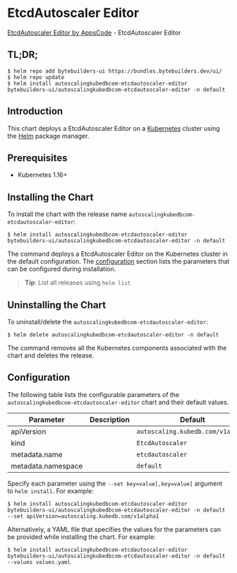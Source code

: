 # EtcdAutoscaler Editor

[EtcdAutoscaler Editor by AppsCode](https://byte.builders) - EtcdAutoscaler Editor

## TL;DR;

```console
$ helm repo add bytebuilders-ui https://bundles.bytebuilders.dev/ui/
$ helm repo update
$ helm install autoscalingkubedbcom-etcdautoscaler-editor bytebuilders-ui/autoscalingkubedbcom-etcdautoscaler-editor -n default
```

## Introduction

This chart deploys a EtcdAutoscaler Editor on a [Kubernetes](http://kubernetes.io) cluster using the [Helm](https://helm.sh) package manager.

## Prerequisites

- Kubernetes 1.16+

## Installing the Chart

To install the chart with the release name `autoscalingkubedbcom-etcdautoscaler-editor`:

```console
$ helm install autoscalingkubedbcom-etcdautoscaler-editor bytebuilders-ui/autoscalingkubedbcom-etcdautoscaler-editor -n default
```

The command deploys a EtcdAutoscaler Editor on the Kubernetes cluster in the default configuration. The [configuration](#configuration) section lists the parameters that can be configured during installation.

> **Tip**: List all releases using `helm list`

## Uninstalling the Chart

To uninstall/delete the `autoscalingkubedbcom-etcdautoscaler-editor`:

```console
$ helm delete autoscalingkubedbcom-etcdautoscaler-editor -n default
```

The command removes all the Kubernetes components associated with the chart and deletes the release.

## Configuration

The following table lists the configurable parameters of the `autoscalingkubedbcom-etcdautoscaler-editor` chart and their default values.

|     Parameter      | Description |              Default              |
|--------------------|-------------|-----------------------------------|
| apiVersion         |             | `autoscaling.kubedb.com/v1alpha1` |
| kind               |             | `EtcdAutoscaler`                  |
| metadata.name      |             | `etcdautoscaler`                  |
| metadata.namespace |             | `default`                         |


Specify each parameter using the `--set key=value[,key=value]` argument to `helm install`. For example:

```console
$ helm install autoscalingkubedbcom-etcdautoscaler-editor bytebuilders-ui/autoscalingkubedbcom-etcdautoscaler-editor -n default --set apiVersion=autoscaling.kubedb.com/v1alpha1
```

Alternatively, a YAML file that specifies the values for the parameters can be provided while
installing the chart. For example:

```console
$ helm install autoscalingkubedbcom-etcdautoscaler-editor bytebuilders-ui/autoscalingkubedbcom-etcdautoscaler-editor -n default --values values.yaml
```

